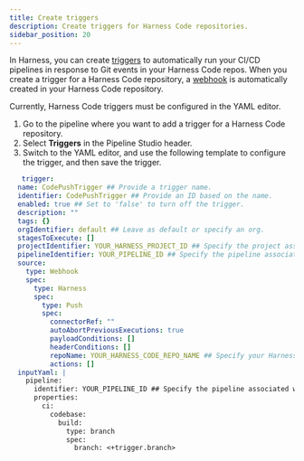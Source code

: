 ```yaml
---
title: Create triggers
description: Create triggers for Harness Code repositories.
sidebar_position: 20
---
```


In Harness, you can create [triggers](/docs/category/triggers) to automatically run your CI/CD pipelines in response to Git events in your Harness Code repos. When you create a trigger for a Harness Code repository, a [webhook](../config-repos/webhooks.md) is automatically created in your Harness Code repository.

Currently, Harness Code triggers must be configured in the YAML editor.

1. Go to the pipeline where you want to add a trigger for a Harness Code repository.
2. Select **Triggers** in the Pipeline Studio header.
3. Switch to the YAML editor, and use the following template to configure the trigger, and then save the trigger.

```yaml
   trigger:
  name: CodePushTrigger ## Provide a trigger name.
  identifier: CodePushTrigger ## Provide an ID based on the name.
  enabled: true ## Set to 'false' to turn off the trigger.
  description: ""
  tags: {}
  orgIdentifier: default ## Leave as default or specify an org.
  stagesToExecute: []
  projectIdentifier: YOUR_HARNESS_PROJECT_ID ## Specify the project associated with your Harness Code repo.
  pipelineIdentifier: YOUR_PIPELINE_ID ## Specify the pipeline associated with this trigger.
  source:
    type: Webhook
    spec:
      type: Harness
      spec:
        type: Push
        spec:
          connectorRef: ""
          autoAbortPreviousExecutions: true
          payloadConditions: []
          headerConditions: []
          repoName: YOUR_HARNESS_CODE_REPO_NAME ## Specify your Harness Code repository name.
          actions: []
  inputYaml: |
    pipeline:
      identifier: YOUR_PIPELINE_ID ## Specify the pipeline associated with this trigger.
      properties:
        ci:
          codebase:
            build:
              type: branch
              spec:
                branch: <+trigger.branch>
```

